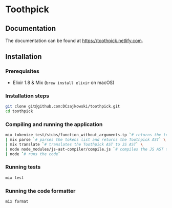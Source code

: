 # Toothpick
## Documentation
The documentation can be found at https://toothpick.netlify.com.

## Installation
### Prerequisites

* Elixir 1.8 & Mix (`brew install elixir` on macOS)

### Installation steps

```bash
git clone git@github.com:DCzajkowski/toothpick.git
cd toothpick
```

### Compiling and running the application

```bash
mix tokenize test/stubs/function_without_arguments.tp `# returns the tokens list` \
| mix parse `# parses the tokens list and returns the Toothpick AST` \
| mix translate `# translates the Toothpick AST to JS AST` \
| node node_modules/js-ast-compiler/compile.js `# compiles the JS AST to JS code` \
| node `# runs the code`
```

### Running tests

```bash
mix test
```

### Running the code formatter

```bash
mix format
```
